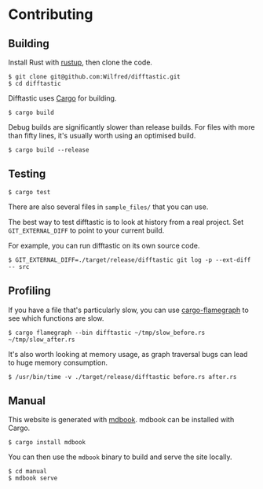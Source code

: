 # Contributing

## Building

Install Rust with [rustup](https://rustup.rs/), then clone the code.

```
$ git clone git@github.com:Wilfred/difftastic.git
$ cd difftastic
```

Difftastic uses [Cargo](https://doc.rust-lang.org/cargo/) for
building.

```
$ cargo build
```

Debug builds are significantly slower than release builds. For files
with more than fifty lines, it's usually worth using an optimised
build.

```
$ cargo build --release
```

## Testing

```
$ cargo test
```

There are also several files in `sample_files/` that you can use.

The best way to test difftastic is to look at history from a real
project. Set `GIT_EXTERNAL_DIFF` to point to your current build.

For example, you can run difftastic on its own source code.

```
$ GIT_EXTERNAL_DIFF=./target/release/difftastic git log -p --ext-diff -- src
```

## Profiling

If you have a file that's particularly slow, you can use
[cargo-flamegraph](https://github.com/flamegraph-rs/flamegraph) to see
which functions are slow.

```
$ cargo flamegraph --bin difftastic ~/tmp/slow_before.rs ~/tmp/slow_after.rs
```

It's also worth looking at memory usage, as graph traversal bugs can
lead to huge memory consumption.

```
$ /usr/bin/time -v ./target/release/difftastic before.rs after.rs
```

## Manual

This website is generated with
[mdbook](https://github.com/rust-lang/mdBook/). mdbook can be
installed with Cargo.

```
$ cargo install mdbook
```

You can then use the `mdbook` binary to build and serve the site
locally.

```
$ cd manual
$ mdbook serve
```
